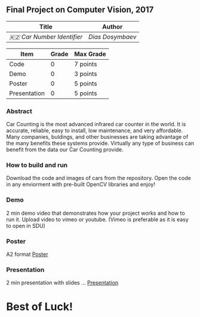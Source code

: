 ## Final Project on Computer Vision, 2017

| Title                          | Author         |
| ------------------------------ | -------------- |
| _🇰🇿 Car Number Identifier_ | _Dias Dosymbaev_ |



| Item          | Grade | Max Grade  |
| ------------- | ----- | ---------- |
| Code          | 0     | 7 points   |
| Demo          | 0     | 3 points   |
| Poster        | 0     | 5 points   |
| Presentation  | 0     | 5 points   |

### Abstract
Car Counting is the most advanced infrared car counter in the world. It is accurate, reliable, easy to install, low maintenance, and very affordable. Many companies, buldings, and other businesses are taking advantage of the many benefits these systems provide. Virtually any type of business can benefit from the data our Car Counting provide.

### How to build and run
Download the code and images of cars from the repository. Open the code in any enviorment with pre-built OpenCV libraries and enjoy!

### Demo
2 min demo video that demonstrates how your project works and how to run it. Upload video to vimeo or youtube. (Vimeo is preferable as it is easy to open in SDU)

### Poster
A2 format
[Poster](pdf/poster.pdf)

### Presentation
2 min presentation with slides ...
[Presentation](pdf/presentation.pdf)

# Best of Luck!
